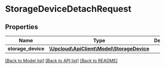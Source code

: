 # StorageDeviceDetachRequest

## Properties
Name | Type | Description | Notes
------------ | ------------- | ------------- | -------------
**storage_device** | [**\Upcloud\ApiClient\Model\StorageDevice**](StorageDevice.md) |  | [optional] 

[[Back to Model list]](../README.md#documentation-for-models) [[Back to API list]](../README.md#documentation-for-api-endpoints) [[Back to README]](../README.md)


